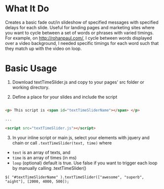 # What It Do

Creates a basic fade out/in slideshow of specified messages with specified delays for each slide. Useful for landing pages and marketing sites where you want to cycle between a set of words or phrases with varied timings. For example, on http://rohanpaul.com/, I cycle between words displayed over a video background, I needed specific timings for each word such that they match up with the video on loop. 


# Basic Usage 

1) Download textTimeSlider.js and copy to your pages' src folder or working directory. 

2) Define a place for your slides and include the script

```html

<p> This script is <span id="textTimeSliderName"></span> </p>

...

<script src="textTimeSlider.js"></script>

```

3) In your inline script or main js, select your elements with jquery and chain or call `.textTimeSlider(text, time)` where 

- `text` is an array of texts, and 
- `time` is an array of times (in ms)
- `loop` (optional) default is true. Use false if you want to trigger each loop by manually calling .textTimeSlider()

```
$( "#textTimeSliderName" ).textTimeSlider(["awesome", "superb", "aight"], [2000, 4000, 500]);
```